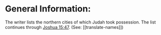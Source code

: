 # General Information:

The writer lists the northern cities of which Judah took possession. The list continues through [Joshua 15:47](../15/47.md). (See: [[translate-names]])